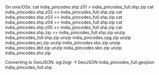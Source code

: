 On unix/OSx:
cat india_pincodes.shp.z01 > india_pincodes_full.shp.zip
cat india_pincodes.shp.z02 >> india_pincodes_full.shp.zip
cat india_pincodes.shp.z03 >> india_pincodes_full.shp.zip
cat india_pincodes.shp.z04 >> india_pincodes_full.shp.zip
cat india_pincodes.shp.z05 >> india_pincodes_full.shp.zip
cat india_pincodes.shp.zip >> india_pincodes_full.shp.zip
unzip india_pincodes_full.shp.zip
unzip india_pincodes.cpg.zip
unzip india_pincodes.prj.zip
unzip india_pincodes.sbx.zip
unzip india_pincodes.dbf.zip
unzip india_pincodes.sbn.zip
unzip india_pincodes.shx.zip

Converting to GeoJSON:
ogr2ogr -f GeoJSON india_pincodes_full.geojson india_pincodes_full.shp
